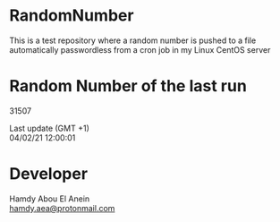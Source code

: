 # RandomNumber    
This is a test repository where a random number is pushed to a file automatically passwordless from a cron job in my Linux CentOS server    
# Random Number of the last run   
31507
      
Last update (GMT +1)    
04/02/21 12:00:01
# Developer    
Hamdy Abou El Anein   
hamdy.aea@protonmail.com
